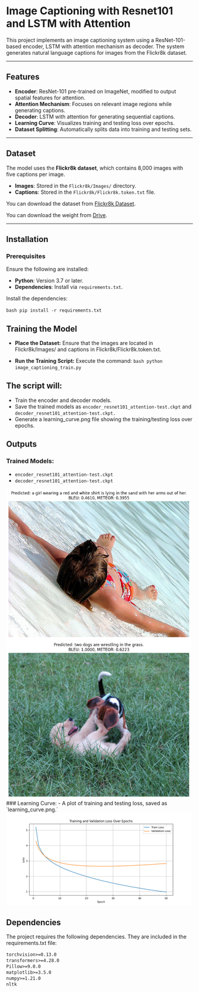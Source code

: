 # Image Captioning with Resnet101 and LSTM with Attention

This project implements an image captioning system using a ResNet-101-based encoder, LSTM with attention mechanism as decoder. The system generates natural language captions for images from the Flickr8k dataset.

---

## Features

- **Encoder**: ResNet-101 pre-trained on ImageNet, modified to output spatial features for attention.
- **Attention Mechanism**: Focuses on relevant image regions while generating captions.
- **Decoder**: LSTM with attention for generating sequential captions.
- **Learning Curve**: Visualizes training and testing loss over epochs.
- **Dataset Splitting**: Automatically splits data into training and testing sets.

---

## Dataset

The model uses the **Flickr8k dataset**, which contains 8,000 images with five captions per image.

- **Images**: Stored in the `Flickr8k/Images/` directory.
- **Captions**: Stored in the `Flickr8k/Flickr8k.token.txt` file.

You can download the dataset from [Flickr8k Dataset](https://www.kaggle.com/datasets/snehasaarla/flickr-8k-dataset).

You can download the weight from [Drive](https://drive.google.com/drive/folders/1MmmmnKt6jq8McFxvuv_X-cAXD2Xa-IQx?usp=sharing).

---

## Installation

### Prerequisites

Ensure the following are installed:

- **Python**: Version 3.7 or later.
- **Dependencies**: Install via `requirements.txt`.

Install the dependencies:


`bash
pip install -r requirements.txt`


## Training the Model
- **Place the Dataset:** Ensure that the images are located in Flickr8k/Images/ and captions in Flickr8k/Flickr8k.token.txt.

- **Run the Training Script:** Execute the command:
`bash
python image_captioning_train.py`

## The script will:

 - Train the encoder and decoder models.
 - Save the trained models as `encoder_resnet101_attention-test.ckpt` and `decoder_resnet101_attention-test.ckpt.`
 - Generate a learning_curve.png file showing the training/testing loss over epochs.

## Outputs
### Trained Models:
 - `encoder_resnet101_attention-test.ckpt`
 - `decoder_resnet101_attention-test.ckpt`
<img src="captioned_images\667626_18933d713e_captioned.png" alt="Alt text" width="500"/>
<img src="captioned_images\23445819_3a458716c1_captioned.png" alt="Alt text" width="500"/>
### Learning Curve:
 - A plot of training and testing loss, saved as `learning_curve.png.`
<img src="loss.png" alt="Alt text" width="500"/>

## Dependencies
The project requires the following dependencies. They are included in the requirements.txt file:
```torch>=1.12.0
torchvision>=0.13.0
transformers>=4.28.0
Pillow>=9.0.0
matplotlib>=3.5.0
numpy>=1.21.0
nltk

